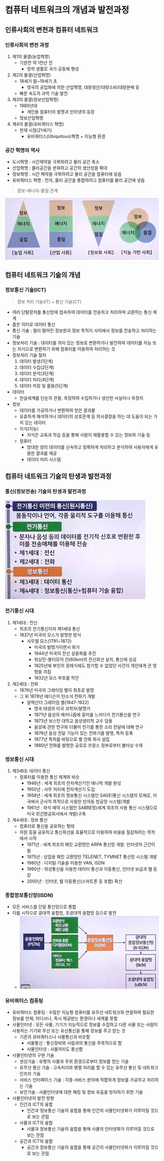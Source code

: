 # 컴퓨터 네트워크의 개념과 발전과정

## 인류사회의 변천과 컴퓨터 네트워크

### 인류사회의 변천 과정

1. 제1의 물결(농업혁명)
   - 기원전 약 1천년 전
     - 정착 생활로 국가 공동체 형성
2. 제2의 물결(산업혁명)
   - 18세기 말~19세기 초
     - 영국의 공업화에 의한 산업혁명, 대량생산/대량소비/대량분배 등
   - 빠른 속도의 과학 기술 발전
3. 제3의 물결(정보산업혁명)
   - 1980년대
     - 개인용 컴퓨터의 발명과 인터넷의 등장
   - 정보산업혁명
4. 제4의 물결(유비쿼터스 혁명)
   - 현재 시점(21세기)
     - 유비쿼터스(Ubiquitous)혁명 + 지능형 환경

### 공간 혁명의 역사

- 도시혁명 : 시간제약을 극복하려고 물리 공간 축소
- 산업혁명 : 물리공간을 분화하고 공간의 생산성을 확대
- 정보혁명 : 시간 제약을 극복하려고 물리 공간을 컴퓨터에 넣음
- 유비쿼터스 혁명 : 전자, 물리 공간을 통합하려고 컴퓨터를 물리 공간에 넣음

> 정보-에너지-물질 관계

![정보-에너지-물질 관계](image.png)

## 컴퓨터 네트워크 기술의 개념

### 정보통신 기술(ICT)

> 정보 처리 기술(IT) + 통신 기술(CT)

- 여러 단말장치를 통신망에 접속하여 데이터를 전송하고 처리하며 교환하는 통신 체계
- 좁은 의미로 데이터 통신
- 통신 기술 : 멀리 떨어진 정보원과 정보 목적지 사이에서 정보를 전송하고 처리하는 기술
- 정보처리 기술 : 데이터를 의미 있는 정보로 변환하거나 발전하여 데이터를 지능 또는 지식으로 변환하기 위해 컴퓨터를 이용하여 처리하는 것
- 정보처리 기술 절차
  1. 데이터 발생(1단계)
  2. 데이터 수집(2단계)
  3. 데이터 분석(3단계)
  4. 데이터 처리(4단계)
  5. 데이터 저장 및 활용(5단계)
- 데이터
  - 현실세계를 단순히 관찰, 측정하여 수집하거나 생산한 사실이나 측정치
- 정보
  - 데이터를 가공하거나 변환하여 얻은 결과물
  - 유효하게 해석하거나 데이터의 상호관계 등 의사결정을 하는 데 도움이 되는 가치 있는 데이터
  - 지식(지능)
    - 지식은 교육과 학습 등을 통해 사람이 재활용할 수 있는 정보와 기술 등
  - 컴퓨터
    - 방대한 양의 데이터를 신속하고 정확하게 처리하고 분석하여 사용자에게 유용한 결과를 제공
    - 데이터 처리 시스템

## 컴퓨터 네트워크 기술의 탄생과 발전과정

### 통신(정보전송) 기술의 탄생과 발전과정

![통신기술의 탄생과 발전과정](image-1.png)

### 전기통신 시대

1. 제1세대 : 전신
   - 최초의 전기통신이자 제1세대 통신
   - 1837년 미국의 모스가 발명한 방식
     - 사무엘 모스(1791~1872)
       - 미국의 발명가이면서 화가
       - 1844년 미국의 전신 실용화를 추진
       - 워싱턴-볼티모어 간(60km)의 전신회선 설치, 통신에 성공
       - 1825년에 부인의 장례식에도 참가할 수 없었던 사건이 개인에게 큰 영향을 끼침
       - 1832년 모스 부호를 착안
2. 제2세대 : 전화
   - 1876년 미국의 그레이엄 벨이 최초로 발명
   - 그 뒤 1878년 에디슨이 탄소식 전화기 개발
     - 알렉산더 그레이엄 벨(1847-1922)
       - 영국 태생의 미국 과학자/발명가
       - 1871년 음성의 메커니즘에 흥미를 느끼다가 전기통신을 연구
       - 1873년 보스턴 대학교 음성생리학 교수 임용
       - 음성에 관한 연구와 더불어 전기를 통한 소리 전달에 대해 연구
       - 1876년 음성 전달 기능이 있는 전화기를 발명, 특허 등록
       - 1877년 특허를 바탕으로 벨 전화 회사 설립
       - 1880년 전화를 발명한 공로로 프랑스 정부로부터 볼타상 수여

### 정보통신 시대

1. 제3세대: 데이터 통신
   - 컴퓨터를 이용한 통신 체계와 비슷
     - 1946년 : 세계 최초의 전자계산기인 에니악 개발 완성
     - 1950년 : 사무 처리에 전자계산기 도입
     - 1958년 : 세계 최초의 정보통신 시스템인 SAGE(통신 시스템의 모체로, 미국에서 군사적 목적으로 사용한 반자동 방공망 시스템)개발
     - 1961년 : 좌석 예약 시스템인 SABRE망(세계 최초의 사용 통신 시스템으로 미국 민간항공회사에서 개발)구축
2. 제4세대 : 정보 통신
   - 컴퓨터로 통신을 공유하는 형태
   - 자원 등을 공유하고 통신회선을 효율적으로 이용하여 비용을 절감하려는 목적에서 시작
     - 1971년 : 세계 최초의 패킷 교환망인 ARPA 통신망 개발. 인터넷의 근간이 됨
     - 1975년 : 상업용 패킷 교환망인 TELENET, TYMNET 통신망 시스템 개발
     - 1980년 : 디지털 기술을 이용한 VAN, ISDN
     - 1990년 : 위성통신을 이용한 데이터 통신과 이동통신, 인터넷 보급과 웹 등장
     - 2000년 : 인터넷, 웹 이동통신(스마트폰 등 포함) 확산

### 종합정보통신망(ISDN)

- 모든 서비스를 단일 통신망으로 통합
- 이를 시작으로 광대역 융합망, 초광대역 융합망 등으로 발전
  - ![종합정보통신망](image-2.png)

### 유비쿼터스 컴퓨팅

- 유비쿼터스 컴퓨팅 : 수많은 지능형 컴퓨터를 유무선 네트워크와 연결하여 필요한 정보를 언제, 어디서나, 즉시 제공받는 환경이나 세계를 뜻함
- 사물인터넷 : 모든 사물, 기기가 지능적으로 정보를 수집하고 다른 사물 또는 사람이 사용하는 기기와 무선 또는 유선통신을 통해 정보를 주고 받는 것
  - 기존의 유비쿼터스나 사물통신과 비슷함
    - 사물통신 : 통신장비와 사람과의 통신을 주목적으로 함
    - 사물인터넷 : 사물끼리도 통신함
- 사물인터넷의 구현 기술
  - 센싱기술 : 유형의 사물과 주위 환경으로부터 정보를 얻는 기술
  - 유무선 통신 기술 : 고속처리와 병렬 처리를 할 수 있는 유무선 통신 및 네트워크 인프라 기술
  - 서비스 인터페이스 기술 : 각종 서비스 분야에 적합하게 정보를 가공하고 처리하는 기술
  - 보안기술 : 사물인터넷에 대한 해킹 및 정보 유출을 방지하기 위한 기술
- 사물인터넷의 발전 방향
  - 인간과 ICT의 융합
    - 인간과 정보통신 기술의 융합을 통해 인간의 사물인터넷화가 이루어질 것으로 보는 관점
  - 사물과 ICT의 융합
    - 사물과 정보통신 기술의 융합을 통해 사물의 인터넷화가 이루어질 것으로 보는 관점
  - 공간과 ICT의 융합
    - 공간과 정보통신 기술의 융합을 통해 공간의 사물인터넷화가 이루어질 것으로 보는 관점
